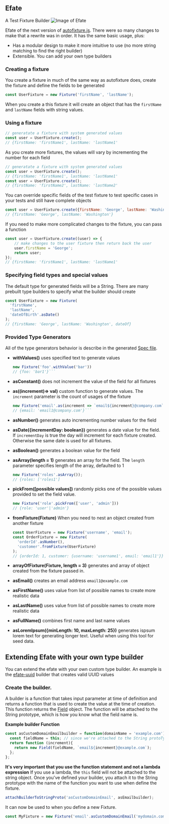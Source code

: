 ## Efate
A Test Fixture Builder
![Image of Efate](https://www.shoreexcursionsgroup.com/img/tour/SPPVEFATE-2.jpg)

Efate of the next version of [autofixture.js](https://github.com/jcteague/autofixturejs).  There were 
so many changes to make that a rewrite was in order.  It has the same basic usage, plus:
* Has a modular design to make it more intuitive to use (no more string matching to find the right builder)
* Extensible.  You can add your own type builders

### Creating a fixture
You create a fixture in much of the same way as autofixture does, create the fixture and define the fields to be generated

```javascript
const UserFixture = new Fixture('firstName', 'lastName');
```
When you create a this fixture it will create an object that has the `firstName` and `lastName` fields with string values.

### Using a fixture
```javascript
// generatate a fixture with system generated values
const user = UserFixture.create();
// {firstName: 'firstName1', lastName: 'lastName1'
```
As you create more fixtures, the values will vary by incrementing the number for each field
```javascript
// generatate a fixture with system generated values
const user = UserFixture.create();
// {firstName: 'firstName1', lastName: 'lastName1'
const user = UserFixture.create();
// {firstName: 'firstName2', lastName: 'lastName2'
```
You can override specific fields of the test fixture to test specific cases in your tests and still have complete objects

```javascript
const user = UserFixture.create({firstName: 'George', lastName: 'Washington'});
// {firstName: 'George', lastName: 'Washington'}
```
If you need to make more complicated changes to the fixture, you can pass a function

```javascript
const user = UserFixture.create((user) => {
    // make changes to the user fixture then return back the user
    user.firstName = 'George';
    return user;
});
// {firstName: 'firstName1', lastName: 'lastName1'
```

### Specifying field types and special values
The default type for generated fields will be a String.  There are many prebuilt type builders to specify what the builder should create

```javascript
const UserFixture = new Fixture(
  'firstName',
  'lastName',
  'dateOfBirth'.asDate()
);
// {firstName: 'George', lastName: 'Washington', dateOf}
```
### Provided Type Generators
All of the type generators behavior is describe in the generated [Spec file](packages/efate/spec.md).
* **withValues()** uses specified text to generate values
    ```javascript
    new Fixture('foo'.withValue('bar'))
    // {foo: 'bar1'}```
  
* **asConstant()** does not increment the value of the field for all fixtures

* **as((increment)=> val)** custom function to generate values. The `increment` parameter is the count of usages of the fixture
    ```javascript
    new Fixture('email'.as(increment => `email${increment}@company.com`);
    // {email: 'email1@company.com'}```
  
* **asNumber()** generates auto incrementing number values for the field

* **asDate({incrementDay: boolean})** generates a date value for the field.  If `incrementDay` is true the day will increment for each fixture created.  Otherwise the same date is used for all fixtures.
* **asBoolean()** generates a boolean value for the field
* **asArray(length = 1)** generates an array for the field.  The `length` parameter specifies length of the array, defaulted to 1
    ```javascript
    new Fixture('roles'.asArray());
    // {roles: ['roles1']
    ```
  
* **pickFrom([possible values])** randomly picks one of the possible values provided to set the field value. 
    ```javascript
    new Fixture('role'.pickFrom(['user', 'admin']))
    // {role: 'user'|'admin'}
    ```
  
* **fromFixture(Fixture)** When you need to nest an object created from another fixture
    ```javascript
    const UserFixture = new Fixture('username', 'email');
    const OrderFixture = new Fixture(
      'orderId'.asNumber(),
      'customer'.fromFixture(UserFixture)
  );
  // {orderId: 1, customer: {username: 'username1', email: 'email1'}}```

* **arrayOfFixture(Fixture, length = 3)** generates and array of object created from the fixture passed in.

* **asEmail()** creates an email address `email1@example.com`
* **asFirstName()** uses value from list of possible names to create more realistic data
* **asLastName()** uses value from list of possible names to create more realistic data
* **asFullName()** combines first name and last name values
* **asLoremIpsum({minLength: 10,  maxLength: 25})** generates ispsum lorem text for generating longer text.  Useful when using this tool for seed data.

## Extending Efate with your own type builder
You can extend the efate with your own custom type builder.  An example is the [efate-uuid](/packages/efate-uuid) builder that creates valid UUID values

### Create the builder.
A builder is a function that takes input parameter at time of definition and returns a function that is used to create
the value at the time of creation.  This function returns the [Field](/packages/efate/src/field.ts) object.  The function will be attached to the String prototype, which is how you know what the field name is.

**Example builder Function**
```javascript
const asCustomDomainEmailbuilder = function(domainName = 'example.com'): BuilderReturnFunction {
  const fieldName = this; // since we're attached to the String protoType, the field name is the this object. 
  return function (increment){
    return new Field(fieldName, `email${increment}@example.com`);
  };
};
```
**It's very important that you use the function statement and not a lambda expression**  If you use a lambda, the `this` field will not be attached to the string object.
Once you've defined your builder, you attach it to the String prototype with the name of the function 
you want to use when define the fixture.

```javascript
attachBuilderToStringProto('asCustomDomainEmail', asEmailbuilder);
```
It can now be used to when you define a new Fixture.

```javascript
const MyFixture = new Fixture('email'.asCustomDomainEmail('mydomain.com'));
```


